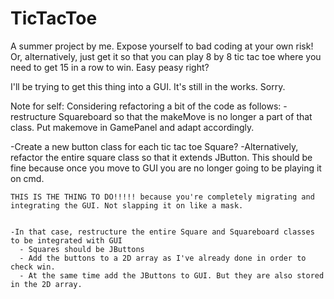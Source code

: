 # TicTacToe

A summer project by me. Expose yourself to bad coding at your own risk! Or, alternatively, just get it so that you can play 8 by 8 tic tac toe where you need to get 15 in a row to win. Easy peasy right?

I'll be trying to get this thing into a GUI. It's still in the works. Sorry.

Note for self: Considering refactoring a bit of the code as follows:
  -restructure Squareboard so that the makeMove is no longer a part of that class. Put makemove in GamePanel and adapt accordingly.

  -Create a new button class for each tic tac toe Square?
    -Alternatively, refactor the entire square class so that it extends JButton. This should be fine because once you move to GUI you are no longer going to be playing it on cmd.

    THIS IS THE THING TO DO!!!!! because you're completely migrating and integrating the GUI. Not slapping it on like a mask.


    -In that case, restructure the entire Square and Squareboard classes to be integrated with GUI
      - Squares should be JButtons
      - Add the buttons to a 2D array as I've already done in order to check win.
      - At the same time add the JButtons to GUI. But they are also stored in the 2D array.
